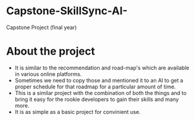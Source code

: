 # Capstone-SkillSync-AI-
Capstone Project (final year)

# About the project
- It is similar to the recommendation and road-map's which are available in various online platforms.
- Sometimes we need to copy those and mentioned it to an AI to get a proper schedule for that roadmap for a particular amount of time.
- This is a similar project with the combination of both the things and to bring it easy for the rookie developers to gain their skills and many more.
- It is as simple as a basic project for convinient use.